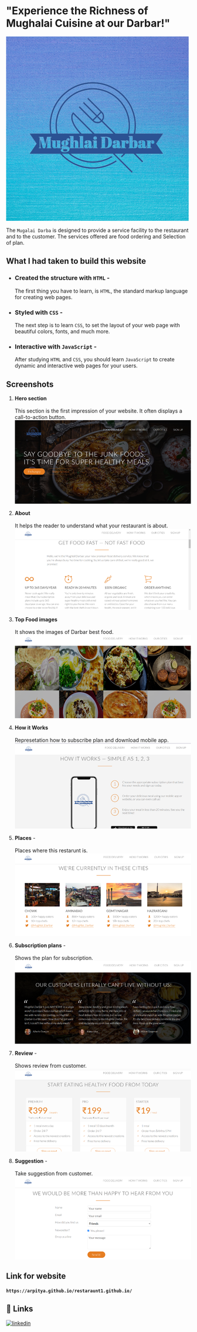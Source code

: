 
# "Experience the Richness of Mughalai Cuisine at our Darbar!"
![App Screenshot](https://github.com/arpitya/restaraunt1.github.io/blob/main/resources/img/logo-white%20(2).png)



The ``Mugalai Darba`` is designed to provide a service facility to the restaurant and to the customer. The services offered are food ordering and Selection of plan.


## What I had taken to build this website

- ### **Created the structure with ````HTML````** - 
  The first thing you have to learn, is ``HTML``, the standard markup language for creating web pages.
- ### **Styled with ``CSS``** -  
    The next step is to learn ``CSS``, to set the layout of your web page with beautiful colors, fonts, and much more.
- ### **Interactive with ``JavaScript``** - 
    After studying ``HTML`` and ``CSS``, you should learn ``JavaScript`` to create dynamic and interactive web pages for your users.

## Screenshots
1. **Hero section** <br> 
<br>This section is the first impression of your website. 
It often displays a call-to-action button.
<br>![App Screenshot](https://github.com/arpitya/restaraunt1.github.io/blob/main/screenshot/Picture1.png)

2. **About**<br>
<br>It helps the reader to understand what your restaurant is about.
<br>![App Screenshot](https://github.com/arpitya/restaraunt1.github.io/blob/main/screenshot/Picture2.png)

3. **Top Food images** <br>
<br> It shows the images of Darbar best food.
<br>![App Screenshot](https://github.com/arpitya/restaraunt1.github.io/blob/main/screenshot/Picture3.png)

4. **How it Works** <br>
<br>Represetation how to subscribe plan and download mobile app.
<br>![App Screenshot](https://github.com/arpitya/restaraunt1.github.io/blob/main/screenshot/Picture4.png)

5. **Places** -<br>
<br>Places where this restarunt is.
<br>![App Screenshot](https://github.com/arpitya/restaraunt1.github.io/blob/main/screenshot/Picture5.png)

6. **Subscription plans** -<br>
<br>Shows the plan for subscription.
<br>![App Screenshot](https://github.com/arpitya/restaraunt1.github.io/blob/main/screenshot/Picture6.png)

7. **Review** -<br>
<br>Shows review from customer.
<br>![App Screenshot](https://github.com/arpitya/restaraunt1.github.io/blob/main/screenshot/Picture7.png)

8. **Suggestion** -<br>
<br>Take suggestion from customer.
<br>![App Screenshot](https://github.com/arpitya/restaraunt1.github.io/blob/main/screenshot/Picture8.png)

## Link for website

**``https://arpitya.github.io/restaraunt1.github.io/``**



## 🔗 Links
[![linkedin](https://img.shields.io/badge/linkedin-0A66C2?style=for-the-badge&logo=linkedin&logoColor=white)](https://www.linkedin.com/in/arpitya-singh-239457215/)

